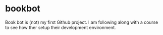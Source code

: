 # bookbot

Book bot is (not) my first Github project. I am following along with a course to see how ther setup their development environment.